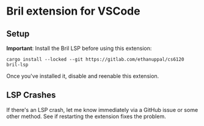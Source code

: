 # Bril extension for VSCode

## Setup

**Important**: Install the Bril LSP before using this extension:

```
cargo install --locked --git https://gitlab.com/ethanuppal/cs6120 bril-lsp
```

Once you've installed it, disable and reenable this extension.

## LSP Crashes

If there's an LSP crash, let me know immediately via a GitHub issue or some
other method. See if restarting the extension fixes the problem.
